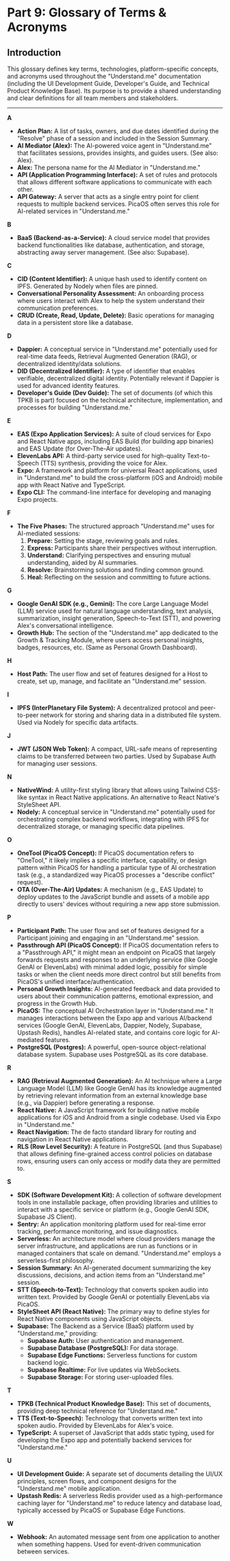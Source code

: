 # Part 9: Glossary of Terms & Acronyms

## Introduction

This glossary defines key terms, technologies, platform-specific concepts, and acronyms used throughout the "Understand.me" documentation (including the UI Development Guide, Developer's Guide, and Technical Product Knowledge Base). Its purpose is to provide a shared understanding and clear definitions for all team members and stakeholders.

---

**A**

*   **Action Plan:** A list of tasks, owners, and due dates identified during the "Resolve" phase of a session and included in the Session Summary.
*   **AI Mediator (Alex):** The AI-powered voice agent in "Understand.me" that facilitates sessions, provides insights, and guides users. (See also: Alex).
*   **Alex:** The persona name for the AI Mediator in "Understand.me."
*   **API (Application Programming Interface):** A set of rules and protocols that allows different software applications to communicate with each other.
*   **API Gateway:** A server that acts as a single entry point for client requests to multiple backend services. PicaOS often serves this role for AI-related services in "Understand.me."

**B**

*   **BaaS (Backend-as-a-Service):** A cloud service model that provides backend functionalities like database, authentication, and storage, abstracting away server management. (See also: Supabase).

**C**

*   **CID (Content Identifier):** A unique hash used to identify content on IPFS. Generated by Nodely when files are pinned.
*   **Conversational Personality Assessment:** An onboarding process where users interact with Alex to help the system understand their communication preferences.
*   **CRUD (Create, Read, Update, Delete):** Basic operations for managing data in a persistent store like a database.

**D**

*   **Dappier:** A conceptual service in "Understand.me" potentially used for real-time data feeds, Retrieval Augmented Generation (RAG), or decentralized identity/data solutions.
*   **DID (Decentralized Identifier):** A type of identifier that enables verifiable, decentralized digital identity. Potentially relevant if Dappier is used for advanced identity features.
*   **Developer's Guide (Dev Guide):** The set of documents (of which this TPKB is part) focused on the technical architecture, implementation, and processes for building "Understand.me."

**E**

*   **EAS (Expo Application Services):** A suite of cloud services for Expo and React Native apps, including EAS Build (for building app binaries) and EAS Update (for Over-The-Air updates).
*   **ElevenLabs API:** A third-party service used for high-quality Text-to-Speech (TTS) synthesis, providing the voice for Alex.
*   **Expo:** A framework and platform for universal React applications, used in "Understand.me" to build the cross-platform (iOS and Android) mobile app with React Native and TypeScript.
*   **Expo CLI:** The command-line interface for developing and managing Expo projects.

**F**

*   **The Five Phases:** The structured approach "Understand.me" uses for AI-mediated sessions:
    1.  **Prepare:** Setting the stage, reviewing goals and rules.
    2.  **Express:** Participants share their perspectives without interruption.
    3.  **Understand:** Clarifying perspectives and ensuring mutual understanding, aided by AI summaries.
    4.  **Resolve:** Brainstorming solutions and finding common ground.
    5.  **Heal:** Reflecting on the session and committing to future actions.

**G**

*   **Google GenAI SDK (e.g., Gemini):** The core Large Language Model (LLM) service used for natural language understanding, text analysis, summarization, insight generation, Speech-to-Text (STT), and powering Alex's conversational intelligence.
*   **Growth Hub:** The section of the "Understand.me" app dedicated to the Growth & Tracking Module, where users access personal insights, badges, resources, etc. (Same as Personal Growth Dashboard).

**H**

*   **Host Path:** The user flow and set of features designed for a Host to create, set up, manage, and facilitate an "Understand.me" session.

**I**

*   **IPFS (InterPlanetary File System):** A decentralized protocol and peer-to-peer network for storing and sharing data in a distributed file system. Used via Nodely for specific data artifacts.

**J**

*   **JWT (JSON Web Token):** A compact, URL-safe means of representing claims to be transferred between two parties. Used by Supabase Auth for managing user sessions.

**N**

*   **NativeWind:** A utility-first styling library that allows using Tailwind CSS-like syntax in React Native applications. An alternative to React Native's StyleSheet API.
*   **Nodely:** A conceptual service in "Understand.me" potentially used for orchestrating complex backend workflows, integrating with IPFS for decentralized storage, or managing specific data pipelines.

**O**

*   **OneTool (PicaOS Concept):** If PicaOS documentation refers to "OneTool," it likely implies a specific interface, capability, or design pattern within PicaOS for handling a particular type of AI orchestration task (e.g., a standardized way PicaOS processes a "describe conflict" request).
*   **OTA (Over-The-Air) Updates:** A mechanism (e.g., EAS Update) to deploy updates to the JavaScript bundle and assets of a mobile app directly to users' devices without requiring a new app store submission.

**P**

*   **Participant Path:** The user flow and set of features designed for a Participant joining and engaging in an "Understand.me" session.
*   **Passthrough API (PicaOS Concept):** If PicaOS documentation refers to a "Passthrough API," it might mean an endpoint on PicaOS that largely forwards requests and responses to an underlying service (like Google GenAI or ElevenLabs) with minimal added logic, possibly for simple tasks or when the client needs more direct control but still benefits from PicaOS's unified interface/authentication.
*   **Personal Growth Insights:** AI-generated feedback and data provided to users about their communication patterns, emotional expression, and progress in the Growth Hub.
*   **PicaOS:** The conceptual AI Orchestration layer in "Understand.me." It manages interactions between the Expo app and various AI/backend services (Google GenAI, ElevenLabs, Dappier, Nodely, Supabase, Upstash Redis), handles AI-related state, and contains core logic for AI-mediated features.
*   **PostgreSQL (Postgres):** A powerful, open-source object-relational database system. Supabase uses PostgreSQL as its core database.

**R**

*   **RAG (Retrieval Augmented Generation):** An AI technique where a Large Language Model (LLM) like Google GenAI has its knowledge augmented by retrieving relevant information from an external knowledge base (e.g., via Dappier) before generating a response.
*   **React Native:** A JavaScript framework for building native mobile applications for iOS and Android from a single codebase. Used via Expo in "Understand.me."
*   **React Navigation:** The de facto standard library for routing and navigation in React Native applications.
*   **RLS (Row Level Security):** A feature in PostgreSQL (and thus Supabase) that allows defining fine-grained access control policies on database rows, ensuring users can only access or modify data they are permitted to.

**S**

*   **SDK (Software Development Kit):** A collection of software development tools in one installable package, often providing libraries and utilities to interact with a specific service or platform (e.g., Google GenAI SDK, Supabase JS Client).
*   **Sentry:** An application monitoring platform used for real-time error tracking, performance monitoring, and issue diagnostics.
*   **Serverless:** An architecture model where cloud providers manage the server infrastructure, and applications are run as functions or in managed containers that scale on demand. "Understand.me" employs a serverless-first philosophy.
*   **Session Summary:** An AI-generated document summarizing the key discussions, decisions, and action items from an "Understand.me" session.
*   **STT (Speech-to-Text):** Technology that converts spoken audio into written text. Provided by Google GenAI or potentially ElevenLabs via PicaOS.
*   **StyleSheet API (React Native):** The primary way to define styles for React Native components using JavaScript objects.
*   **Supabase:** The Backend as a Service (BaaS) platform used by "Understand.me," providing:
    *   **Supabase Auth:** User authentication and management.
    *   **Supabase Database (PostgreSQL):** For data storage.
    *   **Supabase Edge Functions:** Serverless functions for custom backend logic.
    *   **Supabase Realtime:** For live updates via WebSockets.
    *   **Supabase Storage:** For storing user-uploaded files.

**T**

*   **TPKB (Technical Product Knowledge Base):** This set of documents, providing deep technical reference for "Understand.me."
*   **TTS (Text-to-Speech):** Technology that converts written text into spoken audio. Provided by ElevenLabs for Alex's voice.
*   **TypeScript:** A superset of JavaScript that adds static typing, used for developing the Expo app and potentially backend services for "Understand.me."

**U**

*   **UI Development Guide:** A separate set of documents detailing the UI/UX principles, screen flows, and component designs for the "Understand.me" mobile application.
*   **Upstash Redis:** A serverless Redis provider used as a high-performance caching layer for "Understand.me" to reduce latency and database load, typically accessed by PicaOS or Supabase Edge Functions.

**W**

*   **Webhook:** An automated message sent from one application to another when something happens. Used for event-driven communication between services.
